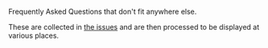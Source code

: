 Frequently Asked Questions that don't fit anywhere else.

These are collected in [the issues](https://github.com/safing/faqs/issues) and are then processed to be displayed at various places.
